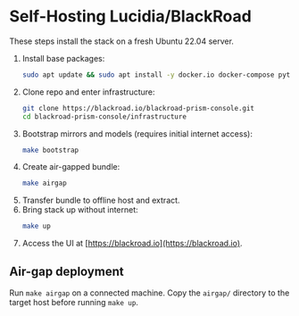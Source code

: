 # Self-Hosting Lucidia/BlackRoad

These steps install the stack on a fresh Ubuntu 22.04 server.

1. Install base packages:
   ```bash
   sudo apt update && sudo apt install -y docker.io docker-compose python3-pip git ufw fail2ban borgbackup
   ```
2. Clone repo and enter infrastructure:
   ```bash
   git clone https://blackroad.io/blackroad-prism-console.git
   cd blackroad-prism-console/infrastructure
   ```
3. Bootstrap mirrors and models (requires initial internet access):
   ```bash
   make bootstrap
   ```
4. Create air-gapped bundle:
   ```bash
   make airgap
   ```
5. Transfer bundle to offline host and extract.
6. Bring stack up without internet:
   ```bash
   make up
   ```
7. Access the UI at [https://blackroad.io](https://blackroad.io).

## Air-gap deployment
Run `make airgap` on a connected machine. Copy the `airgap/` directory to the target host before running `make up`.
